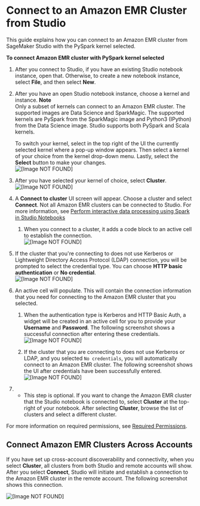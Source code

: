 # Connect to an Amazon EMR Cluster from Studio<a name="studio-notebooks-emr-cluster-connect"></a>

This guide explains how you can connect to an Amazon EMR cluster from SageMaker Studio with the PySpark kernel selected\. 

**To connect Amazon EMR cluster with PySpark kernel selected**

1. After you connect to Studio, if you have an existing Studio notebook instance, open that\. Otherwise, to create a new notebook instance, select **File**, and then select **New**\. 

1. After you have an open Studio notebook instance, choose a kernel and instance\. 
**Note**  
Only a subset of kernels can connect to an Amazon EMR cluster\. The supported images are Data Science and SparkMagic\. The supported kernels are PySpark from the SparkMagic image and Python3 \(IPython\) from the Data Science image\. Studio supports both PySpark and Scala kernels\. 

   To switch your kernel, select in the top right of the UI the currently selected kernel where a pop\-up window appears\. Then select a kernel of your choice from the kernel drop\-down menu\. Lastly, select the **Select** button to make your changes\.   
![\[Image NOT FOUND\]](http://docs.aws.amazon.com/sagemaker/latest/dg/images/kernal-switcher.png)

1. After you have selected your kernel of choice, select **Cluster**\.  
![\[Image NOT FOUND\]](http://docs.aws.amazon.com/sagemaker/latest/dg/images/cluster-button-on-toolbar-mod.png)

1. A **Connect to cluster** UI screen will appear\. Choose a cluster and select **Connect**\. Not all Amazon EMR clusters can be connected to Studio\. For more information, see [Perform interactive data processing using Spark in Studio Notebooks](http://aws.amazon.com/blogs/machine-learning/amazon-sagemaker-studio-notebooks-backed-by-spark-in-amazon-emr/)

   1. When you connect to a cluster, it adds a code block to an active cell to establish the connection\.  
![\[Image NOT FOUND\]](http://docs.aws.amazon.com/sagemaker/latest/dg/images/cluster-discovery.png)

1. If the cluster that you're connecting to does not use Kerberos or Lightweight Directory Access Protocol \(LDAP\) connection, you will be prompted to select the credential type\. You can choose **HTTP basic authentication** or **No credential**\.   
![\[Image NOT FOUND\]](http://docs.aws.amazon.com/sagemaker/latest/dg/images/select-auth-type.png)

1. An active cell will populate\. This will contain the connection information that you need for connecting to the Amazon EMR cluster that you selected\. 

   1. When the authentication type is Kerberos and HTTP Basic Auth, a widget will be created in an active cell for you to provide your **Username** and **Password**\. The following screenshot shows a successful connection after entering these credentials\.   
![\[Image NOT FOUND\]](http://docs.aws.amazon.com/sagemaker/latest/dg/images/code-injection.png)

   1. If the cluster that you are connecting to does not use Kerberos or LDAP, and you selected `No credentials`, you will automatically connect to an Amazon EMR cluster\. The following screenshot shows the UI after credentials have been successfully entered\.  
![\[Image NOT FOUND\]](http://docs.aws.amazon.com/sagemaker/latest/dg/images/successfully-connect-to-cluster-no-auth.png)

1. 
   + This step is optional\. If you want to change the Amazon EMR cluster that the Studio notebook is connected to, select **Cluster** at the top\-right of your notebook\. After selecting **Cluster**, browse the list of clusters and select a different cluster\.

For more information on required permissions, see [Required Permissions](studio-notebooks-emr-required-permissions.md)\.

## Connect Amazon EMR Clusters Across Accounts<a name="connect-emr-clusters-across-accounts"></a>

If you have set up cross\-account discoverability and connectivity, when you select **Cluster**, all clusters from both Studio and remote accounts will show\. After you select **Connect**, Studio will initiate and establish a connection to the Amazon EMR cluster in the remote account\. The following screenshot shows this connection\.

![\[Image NOT FOUND\]](http://docs.aws.amazon.com/sagemaker/latest/dg/images/cross-account-connectivity.png)